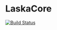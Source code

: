 # LaskaCore

[![Build Status](https://github.com/Eliassj/LaskaCore.jl/actions/workflows/CI.yml/badge.svg?branch=main)](https://github.com/Eliassj/LaskaCore.jl/actions/workflows/CI.yml?query=branch%3Amain)

